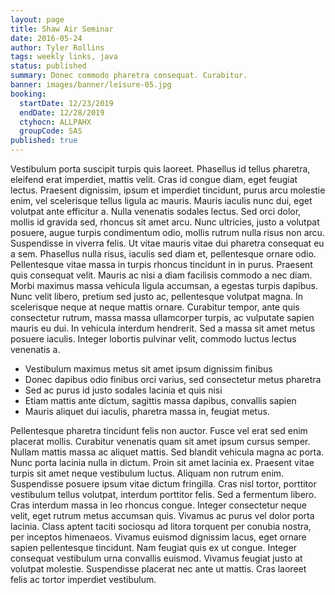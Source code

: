 ```yaml
---
layout: page
title: Shaw Air Seminar
date: 2016-05-24
author: Tyler Rollins
tags: weekly links, java
status: published
summary: Donec commodo pharetra consequat. Curabitur.
banner: images/banner/leisure-05.jpg
booking:
  startDate: 12/23/2019
  endDate: 12/28/2019
  ctyhocn: ALLPAHX
  groupCode: SAS
published: true
---
```

Vestibulum porta suscipit turpis quis laoreet. Phasellus id tellus pharetra, eleifend erat imperdiet, mattis velit. Cras id congue diam, eget feugiat lectus. Praesent dignissim, ipsum et imperdiet tincidunt, purus arcu molestie enim, vel scelerisque tellus ligula ac mauris. Mauris iaculis nunc dui, eget volutpat ante efficitur a. Nulla venenatis sodales lectus. Sed orci dolor, mollis id gravida sed, rhoncus sit amet arcu. Nunc ultricies, justo a volutpat posuere, augue turpis condimentum odio, mollis rutrum nulla risus non arcu. Suspendisse in viverra felis. Ut vitae mauris vitae dui pharetra consequat eu a sem. Phasellus nulla risus, iaculis sed diam et, pellentesque ornare odio. Pellentesque vitae massa in turpis rhoncus tincidunt in in purus. Praesent quis consequat velit.
Mauris ac nisi a diam facilisis commodo a nec diam. Morbi maximus massa vehicula ligula accumsan, a egestas turpis dapibus. Nunc velit libero, pretium sed justo ac, pellentesque volutpat magna. In scelerisque neque at neque mattis ornare. Curabitur tempor, ante quis consectetur rutrum, massa massa ullamcorper turpis, ac vulputate sapien mauris eu dui. In vehicula interdum hendrerit. Sed a massa sit amet metus posuere iaculis. Integer lobortis pulvinar velit, commodo luctus lectus venenatis a.

* Vestibulum maximus metus sit amet ipsum dignissim finibus
* Donec dapibus odio finibus orci varius, sed consectetur metus pharetra
* Sed ac purus id justo sodales lacinia et quis nisi
* Etiam mattis ante dictum, sagittis massa dapibus, convallis sapien
* Mauris aliquet dui iaculis, pharetra massa in, feugiat metus.

Pellentesque pharetra tincidunt felis non auctor. Fusce vel erat sed enim placerat mollis. Curabitur venenatis quam sit amet ipsum cursus semper. Nullam mattis massa ac aliquet mattis. Sed blandit vehicula magna ac porta. Nunc porta lacinia nulla in dictum. Proin sit amet lacinia ex. Praesent vitae turpis sit amet neque vestibulum luctus.
Aliquam non rutrum enim. Suspendisse posuere ipsum vitae dictum fringilla. Cras nisl tortor, porttitor vestibulum tellus volutpat, interdum porttitor felis. Sed a fermentum libero. Cras interdum massa in leo rhoncus congue. Integer consectetur neque velit, eget rutrum metus accumsan quis. Vivamus ac purus vel dolor porta lacinia. Class aptent taciti sociosqu ad litora torquent per conubia nostra, per inceptos himenaeos. Vivamus euismod dignissim lacus, eget ornare sapien pellentesque tincidunt. Nam feugiat quis ex ut congue. Integer consequat vestibulum urna convallis euismod. Vivamus feugiat justo at volutpat molestie. Suspendisse placerat nec ante ut mattis. Cras laoreet felis ac tortor imperdiet vestibulum.
